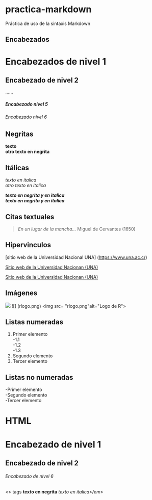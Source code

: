 # practica-markdown
Práctica de uso de la sintaxis Markdown
## Encabezados

# Encabezados de nivel 1

## Encabezado de nivel 2
......
##### Encabezado nivel 5
###### Encabezado nivel 6

## Negritas

**texto**    
__otro texto en negrita__      

## Itálicas
*texto en italica*  
_otro texto en italica_

***texto en negrita y en italica***   
_**texto en negrita y en italica**_  

## Citas textuales

> _En un lugar de la mancha..._  Miguel de Cervantes (1650)    

## Hipervinculos

[sitio web de la Universidad Nacional UNA] (https://www.una.ac.cr)

<a href="https://www.una.ac.cr">Sitio web de la Universidad Nacionan (UNA)</a>

<a href="https://www.una.ac.cr">Sitio web de la Universidad Nacionan (UNA)</a>


## Imágenes
![ ](https://upload.wikimedia.org/wikipedia/commons/thumb/1/1b/R_logo.svg/200px-R_logo.svg.png) 
![] (rlogo.png)
<img src= "rlogo.png"alt="Logo de R">



## Listas numeradas

1. Primer elemento                   
-1.1                   
-1.2                     
-1.3             
2. Segundo elemento
3. Tercer elemento

## Listas no numeradas
-Primer elemento    
-Segundo elemento    
-Tercer elemento    

# HTML

<h1>Encabezado de nivel 1</h1>
<h2>Encabezado de nivel 2</h2>

<h6>Encabezado de nivel 6</h6>
<> tags
<strong>texto en negrita</strong>
<em> texto en italica>/em>
  
  

